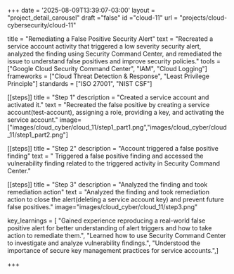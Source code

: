 +++
date = '2025-08-09T13:39:07-03:00'
layout = "project_detail_carousel"
draft ="false"
id ="cloud-11"
url = "projects/cloud-cybersecurity/cloud-11"

title = "Remediating a False Positive Security Alert"
text = "Recreated a service account activity that triggered a low severity security alert, analyzed the finding using Security Command Center, and remediated the issue to understand false positives and improve security policies."
tools = ["Google Cloud Security Command Center", "IAM", "Cloud Logging"]
frameworks = ["Cloud Threat Detection & Response", "Least Privilege Principle"]
standards = ["ISO 27001", "NIST CSF"]


[[steps]]
title = "Step 1"
description = "Created a service account and activated it."
text = "Recreated the false positive by creating a service account(test-account), assigning a role, providing a key, and activating the service account."
image= ["images/cloud_cyber/cloud_11/step1_part1.png","images/cloud_cyber/cloud_11/step1_part2.png"]

[[steps]]
title = "Step 2"
description = "Account triggered a false positive finding"
text = " Triggered a false positive finding and accessed the vulnerability finding related to the triggered activity in Security Command Center."


[[steps]]
title = "Step 3"
description = "Analyzed the finding and took remediation action"
text = "Analyzed the finding and took remediation action to close the alert(deleting a service account key) and prevent future false positives."
image="images/cloud_cyber/cloud_11/step3.png"

key_learnings = [
    "Gained experience reproducing a real-world false positive alert for better understanding of alert triggers and how to take action to remediate them.",
    "Learned how to use Security Command Center to investigate and analyze vulnerability findings.",
    "Understood the importance of secure key management practices for service accounts.",]

+++
